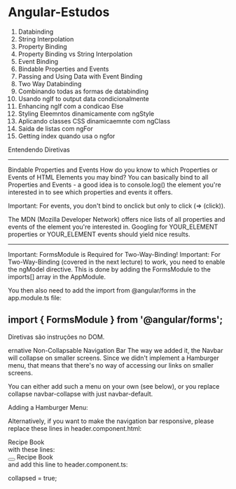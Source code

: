 # Angular-Estudos

1. Databinding
2. String Interpolation
3. Property Binding
4. Property Binding vs String Interpolation
5. Event Binding
6. Bindable Properties and Events
7. Passing and Using Data with Event Binding
8. Two Way Databinding
9. Combinando todas as formas de databinding
10. Usando ngIf to output data condicionalmente
11. Enhancing ngIf com a condicao Else 
12. Styling Eleemntos dinamicamente com ngStyle
13. Aplicando classes CSS dinamicaemnte com ngClass
14. Saida de listas com ngFor
15. Getting index quando usa o ngfor

Entendendo Diretivas

-----------------------------------------

Bindable Properties and Events
How do you know to which Properties or Events of HTML Elements you may bind? You can basically bind to all Properties and Events - a good idea is to console.log()  the element you're interested in to see which properties and events it offers.

Important: For events, you don't bind to onclick but only to click (=> (click)).

The MDN (Mozilla Developer Network) offers nice lists of all properties and events of the element you're interested in. Googling for YOUR_ELEMENT properties  or YOUR_ELEMENT events  should yield nice results.

-----------------------------------------

Important: FormsModule is Required for Two-Way-Binding!
Important: For Two-Way-Binding (covered in the next lecture) to work, you need to enable the ngModel  directive. This is done by adding the FormsModule  to the imports[]  array in the AppModule.

You then also need to add the import from @angular/forms  in the app.module.ts file:

import { FormsModule } from '@angular/forms'; 
----------------------------------------------------------------

Diretivas são instruções no DOM.


ernative Non-Collapsable Navigation Bar
The way we added it, the Navbar will collapse on smaller screens. Since we didn't implement a Hamburger menu, that means that there's no way of accessing our links on smaller screens.

You can either add such a menu on your own (see below), or you replace collapse navbar-collapse  with just navbar-default.

Adding a Hamburger Menu:

Alternatively, if you want to make the navigation bar responsive, please replace these lines in header.component.html:

<div class="navbar-header">
  <a routerLink="/" class="navbar-brand">Recipe Book</a>
</div>
<div class="collapse navbar-collapse">
with these lines:

<div class="navbar-header">
  <button type="button" class="navbar-toggle" (click)="collapsed = !collapsed">
	<span class="icon-bar" *ngFor="let iconBar of [1, 2, 3]"></span>
  </button>
  <a routerLink="/" class="navbar-brand">Recipe Book</a>
</div>
<div class="navbar-collapse" [class.collapse]="collapsed" (window:resize)="collapsed = true">
and add this line to header.component.ts:

collapsed = true;